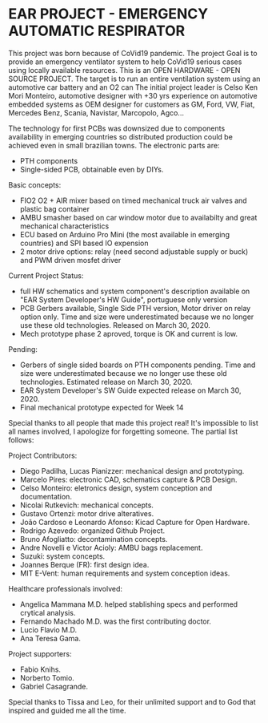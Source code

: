 # EAR PROJECT - EMERGENCY AUTOMATIC RESPIRATOR
This project was born because of CoVid19 pandemic.
The project Goal is to provide an emergency ventilator system to help CoVid19 serious cases using locally available resources.
This is an OPEN HARDWARE - OPEN SOURCE PROJECT.
The target is to run an entire ventilation system using an automotive car battery and an O2 can
The initial project leader is Celso Ken Mori Monteiro, automotive designer with +30 yrs experience on automotive embedded systems
as OEM designer for customers as GM, Ford, VW, Fiat, Mercedes Benz, Scania, Navistar, Marcopolo, Agco...

The technology for first PCBs was downsized due to components availability in emerging countries so distributed production could be achieved even in small brazilian towns. The electronic parts are:
- PTH components
- Single-sided PCB, obtainable even by DIYs.

Basic concepts:
- FIO2 O2 + AIR mixer based on timed mechanical truck air valves and plastic bag container
- AMBU smasher based on car window motor due to availabilty and great mechanical characteristics
- ECU based on Arduino Pro Mini (the most available in emerging countries) and SPI based IO expension
- 2 motor drive options: relay (need second adjustable supply or buck) and PWM driven mosfet driver

Current Project Status:
- full HW schematics and system component's description available on "EAR System Developer's HW Guide", portuguese only version
- PCB Gerbers available, Single Side PTH version, Motor driver on relay option only. Time and size were underestimated because we no longer use these old technologies. Released on March 30, 2020.
- Mech prototype phase 2 aproved, torque is OK and current is low.

Pending:
- Gerbers of single sided boards on PTH components pending. Time and size were underestimated because we no longer use these old technologies. Estimated release on March 30, 2020.
- EAR System Developer's SW Guide expected release on March 30, 2020.
- Final mechanical prototype expected for Week 14

Special thanks to all people that made this project real!
It's impossible to list all names involved, I apologize for forgetting someone.
The partial list follows:

Project Contributors:
- Diego Padilha, Lucas Pianizzer: mechanical design and prototyping. 
- Marcelo Pires: electronic CAD, schematics capture & PCB Design.
- Celso Monteiro: eletronics design, system conception and documentation.
- Nicolai Rutkevich: mechanical concepts.
- Gustavo Ortenzi: motor drive alteratives.
- João Cardoso e Leonardo Afonso: Kicad Capture for Open Hardware.
- Rodrigo Azevedo: organized Github Project.
- Bruno Afogliatto: decontamination concepts.
- Andre Novelli e Victor Acioly: AMBU bags replacement.
- Suzuki: system concepts.
- Joannes Berque (FR): first design idea.
- MIT E-Vent: human requirements and system conception ideas.

Healthcare professionals involved:
- Angelica Mammana M.D. helped stablishing specs and performed crytical analysis.
- Fernando Machado M.D. was the first contributing doctor.
- Lucio Flavio M.D.
- Ana Teresa Gama.

Project supporters:
- Fabio Knihs.
- Norberto Tomio.
- Gabriel Casagrande.

Special thanks to Tissa and Leo, for their unlimited support and to God that inspired and guided me all the time.

